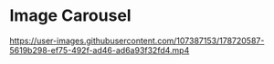 # Image Carousel



https://user-images.githubusercontent.com/107387153/178720587-5619b298-ef75-492f-ad46-ad6a93f32fd4.mp4


